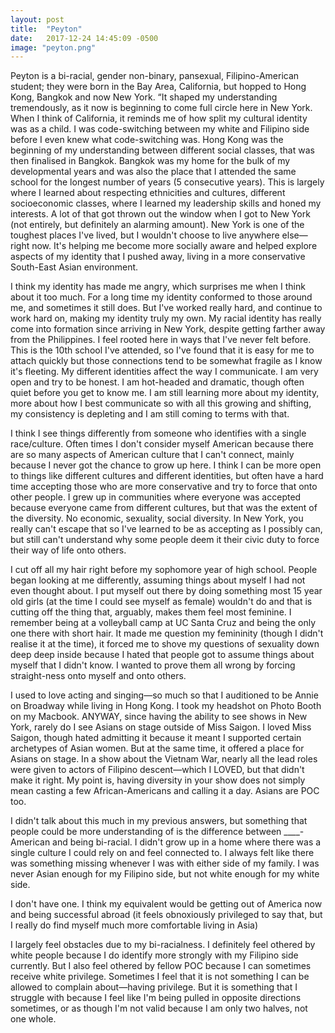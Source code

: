 ```yaml
---
layout: post
title:  "Peyton"
date:   2017-12-24 14:45:09 -0500
image: "peyton.png"
---
```


Peyton is a bi-racial, gender non-binary,  pansexual, Filipino-American student; they were born in the Bay Area, California, but hopped to Hong Kong, Bangkok and now New York. “It shaped my understanding tremendously, as it now is beginning to come full circle here in New York. When I think of California, it reminds me of how split my cultural identity was as a child. I was code-switching between my white and Filipino side before I even knew what code-switching was. Hong Kong was the beginning of my understanding between different social classes, that was then finalised in Bangkok. Bangkok was my home for the bulk of my developmental years and was also the place that I attended the same school for the longest number of years (5 consecutive years). This is largely where I learned about respecting ethnicities and cultures, different socioeconomic classes, where I learned my leadership skills and honed my interests. A lot of that got thrown out the window when I got to New York (not entirely, but definitely an alarming amount). New York is one of the toughest places I've lived, but I wouldn't choose to live anywhere else—right now. It's helping me become more socially aware and helped explore aspects of my identity that I pushed away, living in a more conservative South-East Asian environment.

I think my identity has made me angry, which surprises me when I think about it too much. For a long time my identity conformed to those around me, and sometimes it still does. But I've worked really hard, and continue to work hard on, making my identity truly my own. My racial identity has really come into formation since arriving in New York, despite getting farther away from the Philippines. I feel rooted here in ways that I've never felt before. This is the 10th school I've attended, so I've found that it is easy for me to attach quickly but those connections tend to be somewhat fragile as I know it's fleeting. My different identities affect the way I communicate. I am very open and try to be honest. I am hot-headed and dramatic, though often quiet before you get to know me. I am still learning more about my identity, more about how I best communicate so with all this growing and shifting, my consistency is depleting and I am still coming to terms with that.

I think I see things differently from someone who identifies with a single race/culture. Often times I don't consider myself American because there are so many aspects of American culture that I can't connect, mainly because I never got the chance to grow up here. I think I can be more open to things like different cultures and different identities, but often have a hard time accepting those who are more conservative and try to force that onto other people. I grew up in communities where everyone was accepted because everyone came from different cultures, but that was the extent of the diversity. No economic, sexuality, social diversity. In New York, you really can't escape that so I've learned to be as accepting as I possibly can, but still can't understand why some people deem it their civic duty to force their way of life onto others.

I cut off all my hair right before my sophomore year of high school. People began looking at me differently, assuming things about myself I had not even thought about. I put myself out there by doing something most 15 year old girls (at the time I could see myself as female) wouldn't do and that is cutting off the thing that, arguably, makes them feel most feminine. I remember being at a volleyball camp at UC Santa Cruz and being the only one there with short hair. It made me question my femininity (though I didn't realise it at the time), it forced me to shove my questions of sexuality down deep deep inside because I hated that people got to assume things about myself that I didn't know. I wanted to prove them all wrong by forcing straight-ness onto myself and onto others.

I used to love acting and singing—so much so that I auditioned to be Annie on Broadway while living in Hong Kong. I took my headshot on Photo Booth on my Macbook. ANYWAY, since having the ability to see shows in New York, rarely do I see Asians on stage outside of Miss Saigon. I loved Miss Saigon, though hated admitting it because it meant I supported certain archetypes of Asian women. But at the same time, it offered a place for Asians on stage. In a show about the Vietnam War, nearly all the lead roles were given to actors of Filipino descent—which I LOVED, but that didn't make it right. My point is, having diversity in your show does not simply mean casting a few African-Americans and calling it a day. Asians are POC too.

I didn't talk about this much in my previous answers, but something that people could be more understanding of is the difference between ____-American and being bi-racial. I didn't grow up in a home where there was a single culture I could rely on and feel connected to. I always felt like there was something missing whenever I was with either side of my family. I was never Asian enough for my Filipino side, but not white enough for my white side.

I don't have one. I think my equivalent would be getting out of America now and being successful abroad (it feels obnoxiously privileged to say that, but I really do find myself much more comfortable living in Asia)

I largely feel obstacles due to my bi-racialness. I definitely feel othered by white people because I do identify more strongly with my Filipino side currently. But I also feel othered by fellow POC because I can sometimes receive white privilege. Sometimes I feel that it is not something I can be allowed to complain about—having privilege. But it is something that I struggle with because I feel like I'm being pulled in opposite directions sometimes, or as though I'm not valid because I am only two halves, not one whole.
